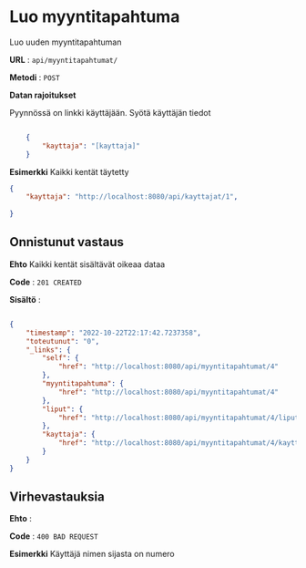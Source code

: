 # Luo myyntitapahtuma

Luo uuden myyntitapahtuman

**URL** : `api/myyntitapahtumat/`

**Metodi** : `POST`

**Datan rajoitukset**

Pyynnössä on linkki käyttäjään.
Syötä käyttäjän tiedot

```json

    {
        "kayttaja": "[kayttaja]"
    }

```
**Esimerkki** Kaikki kentät täytetty

```json
{
    "kayttaja": "http://localhost:8080/api/kayttajat/1",
    
}
```

## Onnistunut vastaus

**Ehto** Kaikki kentät sisältävät oikeaa dataa

**Code** : `201 CREATED`

**Sisältö** :
```json

{
    "timestamp": "2022-10-22T22:17:42.7237358",
    "toteutunut": "0",
    "_links": {
        "self": {
            "href": "http://localhost:8080/api/myyntitapahtumat/4"
        },
        "myyntitapahtuma": {
            "href": "http://localhost:8080/api/myyntitapahtumat/4"
        },
        "liput": {
            "href": "http://localhost:8080/api/myyntitapahtumat/4/liput"
        },
        "kayttaja": {
            "href": "http://localhost:8080/api/myyntitapahtumat/4/kayttaja"
        }
    }
}
```

## Virhevastauksia

**Ehto** : 

**Code** : `400 BAD REQUEST`

**Esimerkki** Käyttäjä nimen sijasta on numero
 
 ```json
 
```
